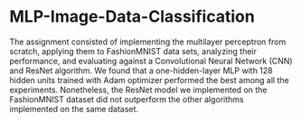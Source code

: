 # MLP-Image-Data-Classification

The assignment consisted of implementing the multilayer perceptron from scratch, applying them to FashionMNIST data sets, analyzing their performance, and evaluating against a Convolutional Neural Network (CNN) and ResNet algorithm. We found that a one-hidden-layer MLP with 128 hidden units trained with Adam optimizer performed the best among all the experiments. Nonetheless, the ResNet model we implemented on the FashionMNIST dataset did not outperform the other algorithms implemented on the same dataset.
